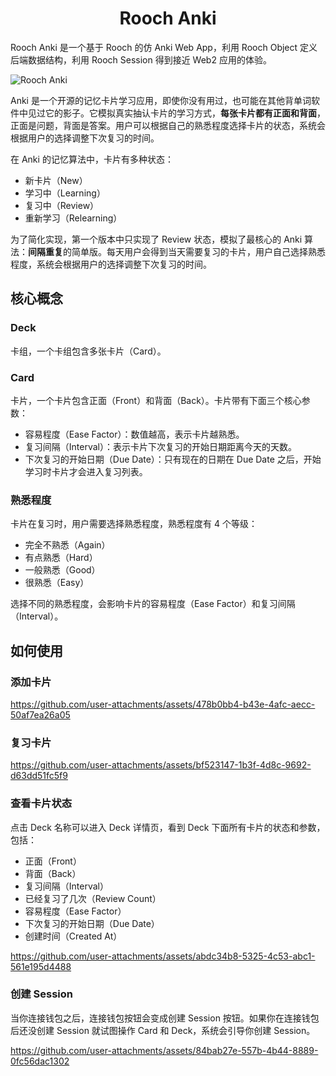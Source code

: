<div align="center">
<h1>Rooch Anki</h1>
</div>

Rooch Anki 是一个基于 Rooch 的仿 Anki Web App，利用 Rooch Object 定义后端数据结构，利用 Rooch Session 得到接近 Web2 应用的体验。

![Rooch Anki](https://github.com/user-attachments/assets/8f063121-761c-4bdd-bc91-decc8e92c446)

Anki 是一个开源的记忆卡片学习应用，即使你没有用过，也可能在其他背单词软件中见过它的影子。它模拟真实抽认卡片的学习方式，**每张卡片都有正面和背面**，正面是问题，背面是答案。用户可以根据自己的熟悉程度选择卡片的状态，系统会根据用户的选择调整下次复习的时间。

在 Anki 的记忆算法中，卡片有多种状态：

- 新卡片（New）
- 学习中（Learning）
- 复习中（Review）
- 重新学习（Relearning）

为了简化实现，第一个版本中只实现了 Review 状态，模拟了最核心的 Anki 算法：**间隔重复**的简单版。每天用户会得到当天需要复习的卡片，用户自己选择熟悉程度，系统会根据用户的选择调整下次复习的时间。

## 核心概念

### Deck

卡组，一个卡组包含多张卡片（Card）。

### Card

卡片，一个卡片包含正面（Front）和背面（Back）。卡片带有下面三个核心参数：

- 容易程度（Ease Factor）：数值越高，表示卡片越熟悉。
- 复习间隔（Interval）：表示卡片下次复习的开始日期距离今天的天数。
- 下次复习的开始日期（Due Date）：只有现在的日期在 Due Date 之后，开始学习时卡片才会进入复习列表。

### 熟悉程度

卡片在复习时，用户需要选择熟悉程度，熟悉程度有 4 个等级：

- 完全不熟悉（Again）
- 有点熟悉（Hard）
- 一般熟悉（Good）
- 很熟悉（Easy）

选择不同的熟悉程度，会影响卡片的容易程度（Ease Factor）和复习间隔（Interval）。

## 如何使用

### 添加卡片

https://github.com/user-attachments/assets/478b0bb4-b43e-4afc-aecc-50af7ea26a05

### 复习卡片

https://github.com/user-attachments/assets/bf523147-1b3f-4d8c-9692-d63dd51fc5f9

### 查看卡片状态

点击 Deck 名称可以进入 Deck 详情页，看到 Deck 下面所有卡片的状态和参数，包括：

- 正面（Front）
- 背面（Back）
- 复习间隔（Interval）
- 已经复习了几次（Review Count）
- 容易程度（Ease Factor）
- 下次复习的开始日期（Due Date）
- 创建时间（Created At）

https://github.com/user-attachments/assets/abdc34b8-5325-4c53-abc1-561e195d4488

### 创建 Session

当你连接钱包之后，连接钱包按钮会变成创建 Session 按钮。如果你在连接钱包后还没创建
Session 就试图操作 Card 和 Deck，系统会引导你创建 Session。

https://github.com/user-attachments/assets/84bab27e-557b-4b44-8889-0fc56dac1302
